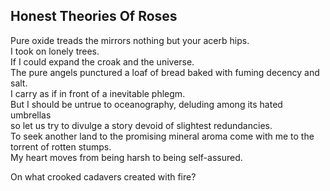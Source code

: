 Honest Theories Of Roses
------------------------
Pure oxide treads the mirrors nothing but your acerb hips.  
I took on lonely trees.  
If I could expand the croak and the universe.  
The pure angels punctured a loaf of bread baked with fuming decency and salt.  
I carry as if in front of a inevitable phlegm.  
But I should be untrue to oceanography, deluding among its hated umbrellas  
so let us try to divulge a story devoid of slightest redundancies.  
To seek another land to the promising mineral aroma come with me to the torrent of rotten stumps.  
My heart moves from being harsh to being self-assured.  
  
On what crooked cadavers created with fire?  
